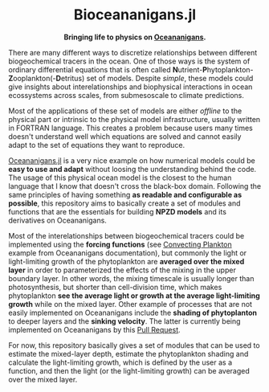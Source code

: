 
<!-- Title -->
<h1 align="center">
  Bioceananigans.jl
</h1>

<!-- description -->
<p align="center">
  <strong> Bringing life to physics on  <a href="https://github.com/CliMA/Oceananigans.jl">Oceananigans</a>.</strong>
</p>

There are many different ways to discretize relationships between different biogeochemical tracers in the ocean. One of those ways is the system of ordinary differential equations that is often called **N**utrient-**P**hytoplankton-**Z**ooplankton(-**D**etritus) set of models. Despite _simple_, these models could give insights about interelationships and biophysical interactions in ocean ecossystems across scales, from submesoscale to climate predictions.

Most of the applications of these set of models are either _offline_ to the physical part or intrinsic to the physical model infrastructure, usually written in FORTRAN language. This creates a problem because users many times doesn't understand well which equations are solved and cannot easily adapt to the set of equations they want to reproduce.

[Oceananigans.jl](https://github.com/CliMA/Oceananigans.jl) is a very nice example on how numerical models could be **easy to use and adapt** without loosing the understanding behind the code. The usage of this physical ocean model is the closest to the human language that I know that doesn't cross the black-box domain. Following the same principles of having something **as readable and configurable as possible**, this repository aims to basically create a set of modules and functions that are the essentials for building **NPZD models** and its derivatives on Oceananigans.

Most of the interelationships between biogeochemical tracers could be implemented using the **forcing functions** (see [Convecting Plankton](https://clima.github.io/OceananigansDocumentation/stable/generated/convecting_plankton/)  example from Oceananigans documentation), but commonly the light or light-limiting growth of the phytoplankton are **averaged over the mixed layer** in order to parameterized the effects of the mixing in the upper boundary layer. In other words, the mixing timescale is usually longer than photosynthesis, but shorter than cell-division time, which makes phytoplankton **see the average light or growth at the average light-limiting growth** while on the mixed layer. Other example of processes that are not easily implemented on Oceananigans include the **shading of phytoplanton** to deeper layers and the **sinking velocity**. The latter is currently being implemented on Oceananigans by this [Pull Request](https://github.com/CliMA/Oceananigans.jl/pull/2389).

For now, this repository basically gives a set of modules that can be used to estimate the mixed-layer depth, estimate the phytoplankton shading and calculate the light-limiting growth, which is defined by the user as a function, and then the light (or the light-limiting growth) can be averaged over the mixed layer.

